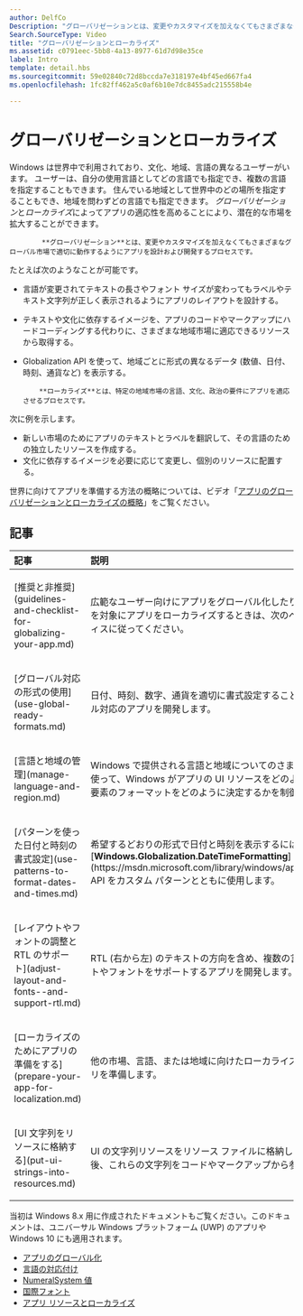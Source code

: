 ```yaml
---
author: DelfCo
Description: "グローバリゼーションとは、変更やカスタマイズを加えなくてもさまざまなグローバル市場で適切に動作するようにアプリを設計および開発するプロセスです。"
Search.SourceType: Video
title: "グローバリゼーションとローカライズ"
ms.assetid: c0791eec-5bb8-4a13-8977-61d7d98e35ce
label: Intro
template: detail.hbs
ms.sourcegitcommit: 59e02840c72d8bccda7e318197e4bf45ed667fa4
ms.openlocfilehash: 1fc82ff462a5c0af6b10e7dc8455adc215558b4e

---
```


# グローバリゼーションとローカライズ




Windows は世界中で利用されており、文化、地域、言語の異なるユーザーがいます。 ユーザーは、自分の使用言語としてどの言語でも指定でき、複数の言語を指定することもできます。 住んでいる地域として世界中のどの場所を指定することもでき、地域を問わずどの言語でも指定できます。 *グローバリゼーション*と*ローカライズ*によってアプリの適応性を高めることにより、潜在的な市場を拡大することができます。


            **グローバリゼーション**とは、変更やカスタマイズを加えなくてもさまざまなグローバル市場で適切に動作するようにアプリを設計および開発するプロセスです。

たとえば次のようなことが可能です。

-   言語が変更されてテキストの長さやフォント サイズが変わってもラベルやテキスト文字列が正しく表示されるようにアプリのレイアウトを設計する。
-   テキストや文化に依存するイメージを、アプリのコードやマークアップにハードコーディングする代わりに、さまざまな地域市場に適応できるリソースから取得する。
-   Globalization API を使って、地域ごとに形式の異なるデータ (数値、日付、時刻、通貨など) を表示する。


            **ローカライズ**とは、特定の地域市場の言語、文化、政治の要件にアプリを適応させるプロセスです。

次に例を示します。

-   新しい市場のためにアプリのテキストとラベルを翻訳して、その言語のための独立したリソースを作成する。
-   文化に依存するイメージを必要に応じて変更し、個別のリソースに配置する。

世界に向けてアプリを準備する方法の概略については、ビデオ「[アプリのグローバリゼーションとローカライズの概略](https://channel9.msdn.com/Blogs/One-Dev-Minute/Introduction-to-globalization-and-localization)」をご覧ください。

## 記事
<table>
<colgroup>
<col width="50%" />
<col width="50%" />
</colgroup>
<thead>
<tr class="header">
<th align="left">記事</th>
<th align="left">説明</th>
</tr>
</thead>
<tbody>
<tr class="odd">
<td align="left"><p>[推奨と非推奨](guidelines-and-checklist-for-globalizing-your-app.md)</p></td>
<td align="left"><p>広範なユーザー向けにアプリをグローバル化したり、特定の市場を対象にアプリをローカライズするときは、次のベスト プラクティスに従ってください。</p></td>
</tr>
<tr class="odd">
<td align="left"><p>[グローバル対応の形式の使用](use-global-ready-formats.md)</p></td>
<td align="left"><p>日付、時刻、数字、通貨を適切に書式設定することで、グローバル対応のアプリを開発します。</p></td>
</tr>
<tr class="even">
<td align="left"><p>[言語と地域の管理](manage-language-and-region.md)</p></td>
<td align="left"><p>Windows で提供される言語と地域についてのさまざまな設定を使って、Windows がアプリの UI リソースをどのように選び、UI 要素のフォーマットをどのように決定するかを制御します。</p></td>
</tr>
<tr class="odd">
<td align="left"><p>[パターンを使った日付と時刻の書式設定](use-patterns-to-format-dates-and-times.md)</p></td>
<td align="left"><p>希望するどおりの形式で日付と時刻を表示するには、[<strong>Windows.Globalization.DateTimeFormatting</strong>](https://msdn.microsoft.com/library/windows/apps/br206859) API をカスタム パターンとともに使用します。</p></td>
</tr>
<tr class="even">
<td align="left"><p>[レイアウトやフォントの調整と RTL のサポート](adjust-layout-and-fonts--and-support-rtl.md)</p></td>
<td align="left"><p>RTL (右から左) のテキストの方向を含め、複数の言語のレイアウトやフォントをサポートするアプリを開発します。</p></td>
</tr>
<tr class="odd">
<td align="left"><p>[ローカライズのためにアプリの準備をする](prepare-your-app-for-localization.md)</p></td>
<td align="left"><p>他の市場、言語、または地域に向けたローカライズのためにアプリを準備します。</p></td>
</tr>
<tr class="even">
<td align="left"><p>[UI 文字列をリソースに格納する](put-ui-strings-into-resources.md)</p></td>
<td align="left"><p>UI の文字列リソースをリソース ファイルに格納します。 その後、これらの文字列をコードやマークアップから参照できます。</p></td>
</tr>
</tbody>
</table>

 

当初は Windows 8.x 用に作成されたドキュメントもご覧ください。このドキュメントは、ユニバーサル Windows プラットフォーム (UWP) のアプリや Windows 10 にも適用されます。

-   [アプリのグローバル化](https://msdn.microsoft.com/library/windows/apps/xaml/hh965328)
-   [言語の対応付け](https://msdn.microsoft.com/library/windows/apps/xaml/jj673578.aspx)
-   [NumeralSystem 値](https://msdn.microsoft.com/library/windows/apps/xaml/jj236471.aspx)
-   [国際フォント](https://msdn.microsoft.com/library/windows/apps/xaml/dn263115.aspx)
-   [アプリ リソースとローカライズ](https://msdn.microsoft.com/library/windows/apps/xaml/hh710212.aspx)

 

 






<!--HONumber=Jun16_HO4-->


